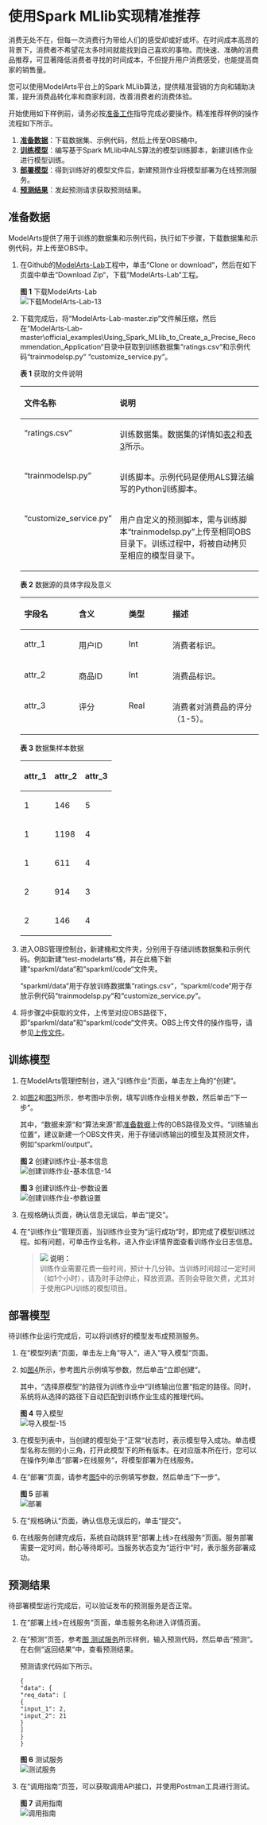 # 使用Spark MLlib实现精准推荐<a name="modelarts_10_0012"></a>

消费无处不在，但每一次消费行为带给人们的感受却或好或坏。在时间成本高昂的背景下，消费者不希望花太多时间就能找到自己喜欢的事物。而快速、准确的消费品推荐，可显著降低消费者寻找的时间成本，不但提升用户消费感受，也能提高商家的销售量。

您可以使用ModelArts平台上的Spark MLlib算法，提供精准营销的方向和辅助决策，提升消费品转化率和商家利润，改善消费者的消费体验。

开始使用如下样例前，请务必按[准备工作](https://support.huaweicloud.com/prepare-modelarts/modelarts_08_0001.html)指导完成必要操作。精准推荐样例的操作流程如下所示。

1.  **[准备数据](#section173231827111011)**：下载数据集、示例代码，然后上传至OBS桶中。
2.  **[训练模型](#section520916579104)**：编写基于Spark MLlib中ALS算法的模型训练脚本，新建训练作业进行模型训练。
3.  **[部署模型](#section88321514117)**：得到训练好的模型文件后，新建预测作业将模型部署为在线预测服务。
4.  **[预测结果](#section92339128111)**：发起预测请求获取预测结果。

## 准备数据<a name="section173231827111011"></a>

ModelArts提供了用于训练的数据集和示例代码，执行如下步骤，下载数据集和示例代码，并上传至OBS中。

1.  在Github的[ModelArts-Lab](https://github.com/huaweicloud/ModelArts-Lab)工程中，单击“Clone or download“，然后在如下页面中单击“Download Zip“，下载“ModelArts-Lab“工程。

    **图 1**  下载ModelArts-Lab<a name="fig141101453183910"></a>  
    ![](figures/下载ModelArts-Lab-13.png "下载ModelArts-Lab-13")

2.  <a name="li1747181114110"></a>下载完成后，将“ModelArts-Lab-master.zip“文件解压缩，然后在“ModelArts-Lab-master\\official\_examples\\Using\_Spark\_MLlib\_to\_Create\_a\_Precise\_Recommendation\_Application“目录中获取到训练数据集“ratings.csv“和示例代码“trainmodelsp.py“ “customize\_service.py“。

    **表 1**  获取的文件说明

    <a name="table1222116474916"></a>
    <table><thead align="left"><tr id="row32211547796"><th class="cellrowborder" valign="top" width="33.26%" id="mcps1.2.3.1.1"><p id="p192213471498"><a name="p192213471498"></a><a name="p192213471498"></a>文件名称</p>
    </th>
    <th class="cellrowborder" valign="top" width="66.74%" id="mcps1.2.3.1.2"><p id="p122184710913"><a name="p122184710913"></a><a name="p122184710913"></a>说明</p>
    </th>
    </tr>
    </thead>
    <tbody><tr id="row52212471596"><td class="cellrowborder" valign="top" width="33.26%" headers="mcps1.2.3.1.1 "><p id="p52217471916"><a name="p52217471916"></a><a name="p52217471916"></a><span class="filepath" id="filepath099211246179"><a name="filepath099211246179"></a><a name="filepath099211246179"></a>“ratings.csv”</span></p>
    </td>
    <td class="cellrowborder" valign="top" width="66.74%" headers="mcps1.2.3.1.2 "><p id="p1822217471397"><a name="p1822217471397"></a><a name="p1822217471397"></a>训练数据集。数据集的详情如<a href="#table821421931718">表2</a>和<a href="#table1321521912176">表3</a>所示。</p>
    </td>
    </tr>
    <tr id="row1622224711910"><td class="cellrowborder" valign="top" width="33.26%" headers="mcps1.2.3.1.1 "><p id="p1122217474914"><a name="p1122217474914"></a><a name="p1122217474914"></a><span class="filepath" id="filepath5835091715"><a name="filepath5835091715"></a><a name="filepath5835091715"></a>“trainmodelsp.py”</span></p>
    </td>
    <td class="cellrowborder" valign="top" width="66.74%" headers="mcps1.2.3.1.2 "><p id="p152224474913"><a name="p152224474913"></a><a name="p152224474913"></a>训练脚本。示例代码是使用ALS算法编写的Python训练脚本。</p>
    </td>
    </tr>
    <tr id="row61244470173"><td class="cellrowborder" valign="top" width="33.26%" headers="mcps1.2.3.1.1 "><p id="p11251747101715"><a name="p11251747101715"></a><a name="p11251747101715"></a><span class="filepath" id="filepath19232184121819"><a name="filepath19232184121819"></a><a name="filepath19232184121819"></a>“customize_service.py”</span></p>
    </td>
    <td class="cellrowborder" valign="top" width="66.74%" headers="mcps1.2.3.1.2 "><p id="p1612554701714"><a name="p1612554701714"></a><a name="p1612554701714"></a>用户自定义的预测脚本，需与训练脚本<span class="filepath" id="filepath172128194175"><a name="filepath172128194175"></a><a name="filepath172128194175"></a>“trainmodelsp.py”</span>上传至相同OBS目录下。训练过程中，将被自动拷贝至相应的模型目录下。</p>
    </td>
    </tr>
    </tbody>
    </table>

    **表 2**  数据源的具体字段及意义

    <a name="table821421931718"></a>
    <table><thead align="left"><tr id="row1721321911713"><th class="cellrowborder" valign="top" width="22.89%" id="mcps1.2.5.1.1"><p id="p32131519161717"><a name="p32131519161717"></a><a name="p32131519161717"></a>字段名</p>
    </th>
    <th class="cellrowborder" valign="top" width="20.94%" id="mcps1.2.5.1.2"><p id="p9213131991712"><a name="p9213131991712"></a><a name="p9213131991712"></a>含义</p>
    </th>
    <th class="cellrowborder" valign="top" width="18.38%" id="mcps1.2.5.1.3"><p id="p112135196170"><a name="p112135196170"></a><a name="p112135196170"></a>类型</p>
    </th>
    <th class="cellrowborder" valign="top" width="37.79%" id="mcps1.2.5.1.4"><p id="p172131819161714"><a name="p172131819161714"></a><a name="p172131819161714"></a>描述</p>
    </th>
    </tr>
    </thead>
    <tbody><tr id="row1021331912178"><td class="cellrowborder" valign="top" width="22.89%" headers="mcps1.2.5.1.1 "><p id="p6213171961712"><a name="p6213171961712"></a><a name="p6213171961712"></a>attr_1</p>
    </td>
    <td class="cellrowborder" valign="top" width="20.94%" headers="mcps1.2.5.1.2 "><p id="p221361913173"><a name="p221361913173"></a><a name="p221361913173"></a>用户ID</p>
    </td>
    <td class="cellrowborder" valign="top" width="18.38%" headers="mcps1.2.5.1.3 "><p id="p5213141911713"><a name="p5213141911713"></a><a name="p5213141911713"></a>Int</p>
    </td>
    <td class="cellrowborder" valign="top" width="37.79%" headers="mcps1.2.5.1.4 "><p id="p62131619191710"><a name="p62131619191710"></a><a name="p62131619191710"></a>消费者标识。</p>
    </td>
    </tr>
    <tr id="row1521320199174"><td class="cellrowborder" valign="top" width="22.89%" headers="mcps1.2.5.1.1 "><p id="p102131619121711"><a name="p102131619121711"></a><a name="p102131619121711"></a>attr_2</p>
    </td>
    <td class="cellrowborder" valign="top" width="20.94%" headers="mcps1.2.5.1.2 "><p id="p6213141916173"><a name="p6213141916173"></a><a name="p6213141916173"></a>商品ID</p>
    </td>
    <td class="cellrowborder" valign="top" width="18.38%" headers="mcps1.2.5.1.3 "><p id="p4213131911719"><a name="p4213131911719"></a><a name="p4213131911719"></a>Int</p>
    </td>
    <td class="cellrowborder" valign="top" width="37.79%" headers="mcps1.2.5.1.4 "><p id="p521361911719"><a name="p521361911719"></a><a name="p521361911719"></a>消费品标识。</p>
    </td>
    </tr>
    <tr id="row18214151911173"><td class="cellrowborder" valign="top" width="22.89%" headers="mcps1.2.5.1.1 "><p id="p122131819141715"><a name="p122131819141715"></a><a name="p122131819141715"></a>attr_3</p>
    </td>
    <td class="cellrowborder" valign="top" width="20.94%" headers="mcps1.2.5.1.2 "><p id="p5213141914178"><a name="p5213141914178"></a><a name="p5213141914178"></a>评分</p>
    </td>
    <td class="cellrowborder" valign="top" width="18.38%" headers="mcps1.2.5.1.3 "><p id="p721481913174"><a name="p721481913174"></a><a name="p721481913174"></a>Real</p>
    </td>
    <td class="cellrowborder" valign="top" width="37.79%" headers="mcps1.2.5.1.4 "><p id="p9214519111718"><a name="p9214519111718"></a><a name="p9214519111718"></a>消费者对消费品的评分（1-5）。</p>
    </td>
    </tr>
    </tbody>
    </table>

    **表 3**  数据集样本数据

    <a name="table1321521912176"></a>
    <table><thead align="left"><tr id="row42141319121713"><th class="cellrowborder" valign="top" width="33.33333333333333%" id="mcps1.2.4.1.1"><p id="p621411991719"><a name="p621411991719"></a><a name="p621411991719"></a>attr_1</p>
    </th>
    <th class="cellrowborder" valign="top" width="33.33333333333333%" id="mcps1.2.4.1.2"><p id="p19214819131713"><a name="p19214819131713"></a><a name="p19214819131713"></a>attr_2</p>
    </th>
    <th class="cellrowborder" valign="top" width="33.33333333333333%" id="mcps1.2.4.1.3"><p id="p16214419191718"><a name="p16214419191718"></a><a name="p16214419191718"></a>attr_3</p>
    </th>
    </tr>
    </thead>
    <tbody><tr id="row152144195170"><td class="cellrowborder" valign="top" width="33.33333333333333%" headers="mcps1.2.4.1.1 "><p id="p1821461911174"><a name="p1821461911174"></a><a name="p1821461911174"></a>1</p>
    </td>
    <td class="cellrowborder" valign="top" width="33.33333333333333%" headers="mcps1.2.4.1.2 "><p id="p16214619191719"><a name="p16214619191719"></a><a name="p16214619191719"></a>146</p>
    </td>
    <td class="cellrowborder" valign="top" width="33.33333333333333%" headers="mcps1.2.4.1.3 "><p id="p221451917178"><a name="p221451917178"></a><a name="p221451917178"></a>5</p>
    </td>
    </tr>
    <tr id="row72141819121714"><td class="cellrowborder" valign="top" width="33.33333333333333%" headers="mcps1.2.4.1.1 "><p id="p1821413191174"><a name="p1821413191174"></a><a name="p1821413191174"></a>1</p>
    </td>
    <td class="cellrowborder" valign="top" width="33.33333333333333%" headers="mcps1.2.4.1.2 "><p id="p921411199174"><a name="p921411199174"></a><a name="p921411199174"></a>1198</p>
    </td>
    <td class="cellrowborder" valign="top" width="33.33333333333333%" headers="mcps1.2.4.1.3 "><p id="p1221471951718"><a name="p1221471951718"></a><a name="p1221471951718"></a>4</p>
    </td>
    </tr>
    <tr id="row14215119201716"><td class="cellrowborder" valign="top" width="33.33333333333333%" headers="mcps1.2.4.1.1 "><p id="p421419193177"><a name="p421419193177"></a><a name="p421419193177"></a>1</p>
    </td>
    <td class="cellrowborder" valign="top" width="33.33333333333333%" headers="mcps1.2.4.1.2 "><p id="p17215119161711"><a name="p17215119161711"></a><a name="p17215119161711"></a>611</p>
    </td>
    <td class="cellrowborder" valign="top" width="33.33333333333333%" headers="mcps1.2.4.1.3 "><p id="p20215919181713"><a name="p20215919181713"></a><a name="p20215919181713"></a>4</p>
    </td>
    </tr>
    <tr id="row122151198171"><td class="cellrowborder" valign="top" width="33.33333333333333%" headers="mcps1.2.4.1.1 "><p id="p321551961714"><a name="p321551961714"></a><a name="p321551961714"></a>2</p>
    </td>
    <td class="cellrowborder" valign="top" width="33.33333333333333%" headers="mcps1.2.4.1.2 "><p id="p02150198172"><a name="p02150198172"></a><a name="p02150198172"></a>914</p>
    </td>
    <td class="cellrowborder" valign="top" width="33.33333333333333%" headers="mcps1.2.4.1.3 "><p id="p13215619191711"><a name="p13215619191711"></a><a name="p13215619191711"></a>3</p>
    </td>
    </tr>
    <tr id="row82153192177"><td class="cellrowborder" valign="top" width="33.33333333333333%" headers="mcps1.2.4.1.1 "><p id="p62154196178"><a name="p62154196178"></a><a name="p62154196178"></a>2</p>
    </td>
    <td class="cellrowborder" valign="top" width="33.33333333333333%" headers="mcps1.2.4.1.2 "><p id="p921518199178"><a name="p921518199178"></a><a name="p921518199178"></a>146</p>
    </td>
    <td class="cellrowborder" valign="top" width="33.33333333333333%" headers="mcps1.2.4.1.3 "><p id="p112159198177"><a name="p112159198177"></a><a name="p112159198177"></a>4</p>
    </td>
    </tr>
    </tbody>
    </table>

3.  进入OBS管理控制台，新建桶和文件夹，分别用于存储训练数据集和示例代码。例如新建“test-modelarts“桶，并在此桶下新建“sparkml/data“和“sparkml/code“文件夹。

    “sparkml/data“用于存放训练数据集“ratings.csv“，“sparkml/code“用于存放示例代码“trainmodelsp.py“和“customize\_service.py“。

4.  将步骤[2](#li1747181114110)中获取的文件，上传至对应OBS路径下，即“sparkml/data“和“sparkml/code“文件夹。OBS上传文件的操作指导，请参见[上传文件](https://support.huaweicloud.com/usermanual-obs/zh-cn_topic_0045829661.html)。

## 训练模型<a name="section520916579104"></a>

1.  在ModelArts管理控制台，进入“训练作业“页面，单击左上角的“创建“。
2.  如[图2](#fig1126811401611)和[图3](#fig526884012119)所示，参考图中示例，填写训练作业相关参数，然后单击“下一步“。

    其中，“数据来源“和“算法来源“即[准备数据](#section173231827111011)上传的OBS路径及文件。“训练输出位置“，建议新建一个OBS文件夹，用于存储训练输出的模型及其预测文件，例如“sparkml/output“。

    **图 2**  创建训练作业-基本信息<a name="fig1126811401611"></a>  
    ![](figures/创建训练作业-基本信息-14.png "创建训练作业-基本信息-14")

    **图 3**  创建训练作业-参数设置<a name="fig526884012119"></a>  
    ![](figures/创建训练作业-参数设置.png "创建训练作业-参数设置")

3.  在规格确认页面，确认信息无误后，单击“提交“。
4.  在“训练作业“管理页面，当训练作业变为“运行成功“时，即完成了模型训练过程。如有问题，可单击作业名称，进入作业详情界面查看训练作业日志信息。

    >![](public_sys-resources/icon-note.gif) **说明：**   
    >训练作业需要花费一些时间，预计十几分钟。当训练时间超过一定时间（如1个小时），请及时手动停止，释放资源。否则会导致欠费，尤其对于使用GPU训练的模型项目。  


## 部署模型<a name="section88321514117"></a>

待训练作业运行完成后，可以将训练好的模型发布成预测服务。

1.  在“模型列表“页面，单击左上角“导入“，进入“导入模型“页面。
2.  如[图4](#fig7240651191020)所示，参考图片示例填写参数，然后单击“立即创建“。

    其中，“选择原模型“的路径为训练作业中“训练输出位置“指定的路径。同时，系统将从选择的路径下自动匹配到训练作业生成的推理代码。

    **图 4**  导入模型<a name="fig7240651191020"></a>  
    ![](figures/导入模型-15.png "导入模型-15")

3.  在模型列表中，当创建的模型处于“正常“状态时，表示模型导入成功。单击模型名称左侧的小三角，打开此模型下的所有版本。在对应版本所在行，您可以在操作列单击“部署\>在线服务“，将模型部署为在线服务。
4.  在“部署“页面，请参考[图5](#fig20614113342113)中的示例填写参数，然后单击“下一步“。

    **图 5**  部署<a name="fig20614113342113"></a>  
    ![](figures/部署.png "部署")

5.  在“规格确认“页面，确认信息无误后的，单击“提交“。
6.  在线服务创建完成后，系统自动跳转至“部署上线\>在线服务“页面。服务部署需要一定时间，耐心等待即可。当服务状态变为“运行中“时，表示服务部署成功。

## 预测结果<a name="section92339128111"></a>

待部署模型运行完成后，可以验证发布的预测服务是否正常。

1.  在“部署上线\>在线服务“页面，单击服务名称进入详情页面。
2.  在“预测“页签，参考[图 测试服务](#fig11904135513406)所示样例，输入预测代码，然后单击“预测“。在右侧“返回结果“中，查看预测结果。

    预测请求代码如下所示。

    ```
    {
    "data": {
    "req_data": [
    {
    "input_1": 2,
    "input_2": 21
    }
    ]
    }
    }
    ```

    **图 6**  测试服务<a name="fig11904135513406"></a>  
    ![](figures/测试服务.png "测试服务")

3.  在“调用指南“页签，可以获取调用API接口，并使用Postman工具进行测试。

    **图 7**  调用指南<a name="fig197711714182517"></a>  
    ![](figures/调用指南.png "调用指南")


